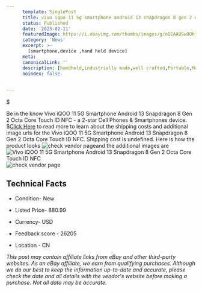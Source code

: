 ```yaml
---
      template: SinglePost
      title: vivo iqoo 11 5g smartphone android 13 snapdragon 8 gen 2 octa core touch id nfc
      status: Published
      date: '2023-02-11'
      featuredImage: https://i.ebayimg.com/thumbs/images/g/oQEAAOSw8Ohjkq6H/s-l225.jpg
      category: 'News'
      excerpt: >-
        [smartphone,device ,hand held device]
      meta:
      canonicalLink: ''
      description: [handheld,industrially made,well crafted,Portable,Mobile,Compact,Convenient,Lightweight,Maneuverable,Man-portable,Miniature,Carriable,Hand-held,Light,Holdable,Transportable,Mobile device,Pocket-sized,On-the-go,Wireless,Cordless,Compact size,Convenient size, smartphone,device ,hand held device]
      noindex: false
      
        
---
```

$

Be in the know Vivo iQOO 11 5G Smartphone Android 13 Snapdragon 8 Gen 2 Octa Core Touch ID NFC - a 2-star Cell Phones & Smartphones device.
$[Click Here](https://www.ebay.com/itm/175525493592?hash=item28de227b58%3Ag%3AoQEAAOSw8Ohjkq6H&mkevt=1&mkcid=1&mkrid=711-53200-19255-0&campid=%253CePNCampaignId%253E&customid=%253CreferenceId%253E&toolid=10049) to read more to learn about the shipping costs and additional image urls for the Vivo iQOO 11 5G Smartphone Android 13 Snapdragon 8 Gen 2 Octa Core Touch ID NFC. Shipping cost is undefined. Here is how the product looks ![check vendor page](https://i.ebayimg.com/thumbs/images/g/oQEAAOSw8Ohjkq6H/s-l225.jpg)and the additional images are![Vivo iQOO 11 5G Smartphone Android 13 Snapdragon 8 Gen 2 Octa Core Touch ID NFC](https://i.ebayimg.com/images/g/oQEAAOSw8Ohjkq6H/s-l960.jpg)![check vendor page](https://origin-galleryplus.ebayimg.com/ws/web/175525493592_2_0_1/225x225.jpg,https://origin-galleryplus.ebayimg.com/ws/web/175525493592_3_0_1/225x225.jpg,https://origin-galleryplus.ebayimg.com/ws/web/175525493592_4_0_1/225x225.jpg,https://origin-galleryplus.ebayimg.com/ws/web/175525493592_5_0_1/225x225.jpg,https://origin-galleryplus.ebayimg.com/ws/web/175525493592_6_0_1/225x225.jpg,https://origin-galleryplus.ebayimg.com/ws/web/175525493592_7_0_1/225x225.jpg)



 ## Technical Facts 



     
      

 - Condition- New 


      

 - Listed Price- 880.99 


      

 - Currency- USD 


      

 - Feedback score - 26205 


      

 - Location - CN 


      
      

 *_This post may contain affiliate links from eBay and other third-party websites. As an eBay affiliate, we earn from qualifying purchases. Although we do our best to keep the information up-to-date and accurate, please check the date and all details with the vendor's website before making a purchase. Not all data may be accurate._*







